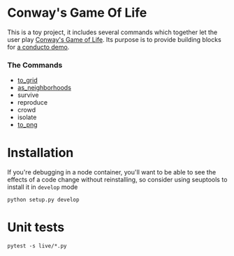 # Conway's Game Of Life

This is a toy project, it includes several commands which together let the user play [Conway's Game of Life](https://en.wikipedia.org/wiki/Conway's_Game_of_Life).  Its purpose is to provide building blocks for [a conducto demo](../README.md).

### The Commands

 - [to_grid](./life/stage.py)
 - [as_neighborhoods](./life/stage.py)
 - survive
 - reproduce
 - crowd
 - isolate
 - [to_png](./life/show.py)

# Installation

If you're debugging in a node container, you'll want to be able to see the effects of a code change without reinstalling, so consider using seuptools to install it in `develop` mode

    python setup.py develop

# Unit tests

    pytest -s live/*.py
